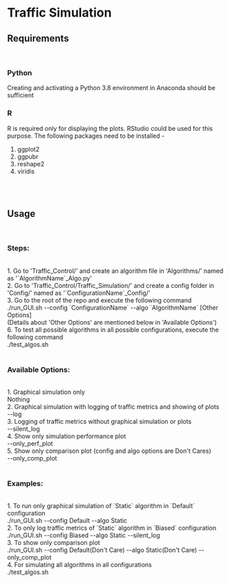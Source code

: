 # Traffic Simulation

## Requirements
<br/>

### Python
Creating and activating a Python 3.8 environment in Anaconda should be sufficient
<br/>

### R
R is required only for displaying the plots. RStudio could be used for this purpose. The following packages need to be installed -
<br/>
1. ggplot2
2. ggpubr
3. reshape2
4. viridis
<br/>
<br/>


## Usage
<br/>

### Steps:
<br/>
1. Go to 'Traffic_Control/' and create an algorithm file in 'Algorithms/' named as '`AlgorithmName`_Algo.py'
<br/>
2. Go to 'Traffic_Control/Traffic_Simulation/' and create a config folder in 'Config/' named as '`ConfigurationName`_Config/'
<br/>
3. Go to the root of the repo and execute the following command
<br/>
./run_GUI.sh --config `ConfigurationName` --algo `AlgorithmName` [Other Options]
<br/>
(Details about 'Other Options' are mentioned below in 'Available Options')
<br/>
6. To test all possible algorithms in all possible configurations, execute the following command
<br/>
./test_algos.sh
<br/>
<br/>

### Available Options:
<br/>
1. Graphical simulation only
<br/>
Nothing
<br/>
2. Graphical simulation with logging of traffic metrics and showing of plots
<br/>
--log
<br/>
3. Logging of traffic metrics without graphical simulation or plots
<br/>
--silent_log
<br/>
4. Show only simulation performance plot
<br/>
--only_perf_plot
<br/>
5. Show only comparison plot (config and algo options are Don't Cares)
<br/>
--only_comp_plot
<br/>
<br/>

### Examples:
<br/>
1. To run only graphical simulation of `Static` algorithm in `Default` configuration
<br/>
./run_GUI.sh --config Default --algo Static
<br/>
2. To only log traffic metrics of `Static` algorithm in `Biased` configuration
<br/>
./run_GUI.sh --config Biased --algo Static --silent_log
<br/>
3. To show only comparison plot
<br/>
./run_GUI.sh --config Default(Don't Care) --algo Static(Don't Care) --only_comp_plot
<br/>
4. For simulating all algorithms in all configurations
<br/>
./test_algos.sh
<br/>
<br/>
